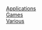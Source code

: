 [Applications](Applications/index.html)<br>
[Games](Games/index.html)<br>
[Various](Various/index.html)<br>
